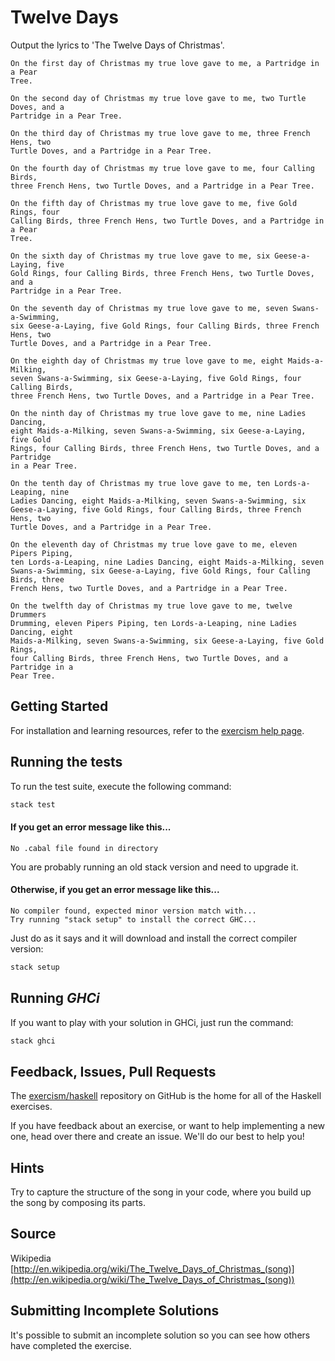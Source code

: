 # Twelve Days

Output the lyrics to 'The Twelve Days of Christmas'.

```
On the first day of Christmas my true love gave to me, a Partridge in a Pear
Tree.

On the second day of Christmas my true love gave to me, two Turtle Doves, and a
Partridge in a Pear Tree.

On the third day of Christmas my true love gave to me, three French Hens, two
Turtle Doves, and a Partridge in a Pear Tree.

On the fourth day of Christmas my true love gave to me, four Calling Birds,
three French Hens, two Turtle Doves, and a Partridge in a Pear Tree.

On the fifth day of Christmas my true love gave to me, five Gold Rings, four
Calling Birds, three French Hens, two Turtle Doves, and a Partridge in a Pear
Tree.

On the sixth day of Christmas my true love gave to me, six Geese-a-Laying, five
Gold Rings, four Calling Birds, three French Hens, two Turtle Doves, and a
Partridge in a Pear Tree.

On the seventh day of Christmas my true love gave to me, seven Swans-a-Swimming,
six Geese-a-Laying, five Gold Rings, four Calling Birds, three French Hens, two
Turtle Doves, and a Partridge in a Pear Tree.

On the eighth day of Christmas my true love gave to me, eight Maids-a-Milking,
seven Swans-a-Swimming, six Geese-a-Laying, five Gold Rings, four Calling Birds,
three French Hens, two Turtle Doves, and a Partridge in a Pear Tree.

On the ninth day of Christmas my true love gave to me, nine Ladies Dancing,
eight Maids-a-Milking, seven Swans-a-Swimming, six Geese-a-Laying, five Gold
Rings, four Calling Birds, three French Hens, two Turtle Doves, and a Partridge
in a Pear Tree.

On the tenth day of Christmas my true love gave to me, ten Lords-a-Leaping, nine
Ladies Dancing, eight Maids-a-Milking, seven Swans-a-Swimming, six
Geese-a-Laying, five Gold Rings, four Calling Birds, three French Hens, two
Turtle Doves, and a Partridge in a Pear Tree.

On the eleventh day of Christmas my true love gave to me, eleven Pipers Piping,
ten Lords-a-Leaping, nine Ladies Dancing, eight Maids-a-Milking, seven
Swans-a-Swimming, six Geese-a-Laying, five Gold Rings, four Calling Birds, three
French Hens, two Turtle Doves, and a Partridge in a Pear Tree.

On the twelfth day of Christmas my true love gave to me, twelve Drummers
Drumming, eleven Pipers Piping, ten Lords-a-Leaping, nine Ladies Dancing, eight
Maids-a-Milking, seven Swans-a-Swimming, six Geese-a-Laying, five Gold Rings,
four Calling Birds, three French Hens, two Turtle Doves, and a Partridge in a
Pear Tree.
```

## Getting Started

For installation and learning resources, refer to the
[exercism help page](http://exercism.io/languages/haskell).

## Running the tests

To run the test suite, execute the following command:

```bash
stack test
```

#### If you get an error message like this...

```
No .cabal file found in directory
```

You are probably running an old stack version and need
to upgrade it.

#### Otherwise, if you get an error message like this...

```
No compiler found, expected minor version match with...
Try running "stack setup" to install the correct GHC...
```

Just do as it says and it will download and install
the correct compiler version:

```bash
stack setup
```

## Running *GHCi*

If you want to play with your solution in GHCi, just run the command:

```bash
stack ghci
```

## Feedback, Issues, Pull Requests

The [exercism/haskell](https://github.com/exercism/haskell) repository on
GitHub is the home for all of the Haskell exercises.

If you have feedback about an exercise, or want to help implementing a new
one, head over there and create an issue.  We'll do our best to help you!

## Hints

Try to capture the structure of the song in your code, where you build up the
song by composing its parts.

## Source

Wikipedia
[http://en.wikipedia.org/wiki/The_Twelve_Days_of_Christmas_(song)](http://en.wikipedia.org/wiki/The_Twelve_Days_of_Christmas_(song))

## Submitting Incomplete Solutions
It's possible to submit an incomplete solution so you can see how others have
completed the exercise.
